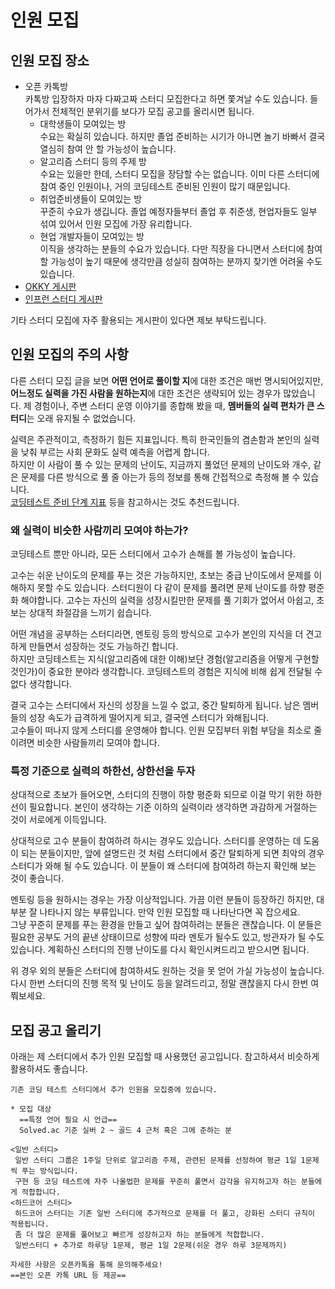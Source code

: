 # 인원 모집

## 인원 모집 장소

* 오픈 카톡방  
  카톡방 입장하자 마자 다짜고짜 스터디 모집한다고 하면 쫓겨날 수도 있습니다. 들어가서 전체적인 분위기를 보다가 모집 공고를 올리시면 됩니다.  
  * 대학생들이 모여있는 방  
    수요는 확실히 있습니다. 하지만 졸업 준비하는 시기가 아니면 놀기 바빠서 결국 열심히 참여 안 할 가능성이 높습니다.
  * 알고리즘 스터디 등의 주제 방  
    수요는 있을만 한데, 스터디 모집을 장담할 수는 없습니다. 이미 다른 스터디에 참여 중인 인원이나, 거의 코딩테스트 준비된 인원이 많기 때문입니다.
  * 취업준비생들이 모여있는 방  
    꾸준히 수요가 생깁니다. 졸업 예정자들부터 졸업 후 취준생, 현업자들도 일부 섞여 있어서 인원 모집에 가장 유리합니다.
  * 현업 개발자들이 모여있는 방  
    이직을 생각하는 분들의 수요가 있습니다. 다만 직장을 다니면서 스터디에 참여할 가능성이 높기 때문에 생각만큼 성실히 참여하는 분까지 찾기엔 어려울 수도 있습니다.
* [OKKY 게시판](https://okky.kr/articles/gathering)
* [인프런 스터디 게시판](https://www.inflearn.com/community/studies)

기타 스터디 모집에 자주 활용되는 게시판이 있다면 제보 부탁드립니다.

## 인원 모집의 주의 사항

다른 스터디 모집 글을 보면 **어떤 언어로 풀이할 지**에 대한 조건은 매번 명시되어있지만, **어느정도 실력을 가진 사람을 원하는지**에 대한 조건은 생략되어 있는 경우가 많았습니다. 제 경험이나, 주변 스터디 운영 이야기를 종합해 봤을 때, **멤버들의 실력 편차가 큰 스터디**는 오래 유지될 수 없었습니다.

실력은 주관적이고, 측정하기 힘든 지표입니다. 특히 한국인들의 겸손함과 본인의 실력을 낮춰 부르는 사회 문화도 실력 예측을 어렵게 합니다.  
하지만 이 사람이 풀 수 있는 문제의 난이도, 지금까지 풀었던 문제의 난이도와 개수, 같은 문제를 다른 방식으로 풀 줄 아는가 등의 정보를 통해 간접적으로 측정해 볼 수 있습니다.  
[코딩테스트 준비 단계 지표](https://github.com/cobalt-ps/.github/blob/master/%EC%A4%80%EB%B9%84_%EB%8B%A8%EA%B3%84.md#%EC%BD%94%EB%94%A9%ED%85%8C%EC%8A%A4%ED%8A%B8-%EC%A4%80%EB%B9%84-%EB%8B%A8%EA%B3%84) 등을 참고하시는 것도 추천드립니다.

### 왜 실력이 비슷한 사람끼리 모여야 하는가?

코딩테스트 뿐만 아니라, 모든 스터디에서 고수가 손해를 볼 가능성이 높습니다.

고수는 쉬운 난이도의 문제를 푸는 것은 가능하지만, 초보는 중급 난이도에서 문제를 이해하지 못할 수도 있습니다. 스터디원이 다 같이 문제를 풀려면 문제 난이도를 하향 평준화 해야합니다. 고수는 자신의 실력을 성장시킬만한 문제를 풀 기회가 없어서 아쉽고, 초보는 상대적 좌절감을 느끼기 쉽습니다.

어떤 개념을 공부하는 스터디라면, 멘토링 등의 방식으로 고수가 본인의 지식을 더 견고하게 만들면서 성장하는 것도 가능하긴 합니다.  
하지만 코딩테스트는 지식(알고리즘에 대한 이해)보단 경험(알고리즘을 어떻게 구현할 것인가)이 중요한 분야라 생각합니다. 코딩테스트의 경험은 지식에 비해 쉽게 전달될 수 없다 생각합니다.

결국 고수는 스터디에서 자신의 성장을 느낄 수 없고, 중간 탈퇴하게 됩니다. 남은 멤버들의 성장 속도가 급격하게 떨어지게 되고, 결국엔 스터디가 와해됩니다.  
고수들이 떠나지 않게 스터디를 운영해야 합니다. 인원 모집부터 위험 부담을 최소로 줄이려면 비슷한 사람들끼리 모여야 합니다.

### 특정 기준으로 실력의 하한선, 상한선을 두자

상대적으로 초보가 들어오면, 스터디의 진행이 하향 평준화 되므로 이걸 막기 위한 하한선이 필요합니다. 본인이 생각하는 기준 이하의 실력이라 생각하면 과감하게 거절하는 것이 서로에게 이득입니다.

상대적으로 고수 분들이 참여하려 하시는 경우도 있습니다. 스터디를 운영하는 데 도움이 되는 분들이지만, 앞에 설명드린 것 처럼 스터디에서 중간 탈퇴하게 되면 최악의 경우 스터디가 와해 될 수도 있습니다. 이 분들이 왜 스터디에 참여하려 하는지 확인해 보는 것이 좋습니다.

멘토링 등을 원하시는 경우는 가장 이상적입니다. 가끔 이런 분들이 등장하긴 하지만, 대부분 잘 나타나지 않는 부류입니다. 만약 인원 모집할 때 나타난다면 꼭 잡으세요.  
그냥 꾸준히 문제를 푸는 환경을 만들고 싶어 참여하려는 분들은 괜찮습니다. 이 분들은 필요한 공부도 거의 끝낸 상태이므로 성향에 따라 멘토가 될수도 있고, 방관자가 될 수도 있습니다. 계획하신 스터디의 진행 난이도를 다시 확인시켜드리고 받으시면 됩니다.

위 경우 외의 분들은 스터디에 참여하셔도 원하는 것을 못 얻어 가실 가능성이 높습니다. 다시 한번 스터디의 진행 목적 및 난이도 등을 알려드리고, 정말 괜찮을지 다시 한번 여쭤보세요.

## 모집 공고 올리기

아래는 제 스터디에서 추가 인원 모집할 때 사용했던 공고입니다. 참고하셔서 비슷하게 활용하셔도 좋습니다.

```text
기존 코딩 테스트 스터디에서 추가 인원을 모집중에 있습니다.

* 모집 대상
  ==특정 언어 필요 시 언급==
  Solved.ac 기준 실버 2 ~ 골드 4 근처 혹은 그에 준하는 분

<일반 스터디>
 일반 스터디 그룹은 1주일 단위로 알고리즘 주제, 관련된 문제를 선정하여 평균 1일 1문제씩 푸는 방식입니다.
 구현 등 코딩 테스트에 자주 나올법한 문제를 꾸준히 풀면서 감각을 유지하고자 하는 분들에게 적합합니다.
<하드코어 스터디>
 하드코어 스터디는 기존 일반 스터디에 추가적으로 문제를 더 풀고, 강화된 스터디 규칙이 적용됩니다.
 좀 더 많은 문제를 풀어보고 빠르게 성장하고자 하는 분들에게 적합합니다.
 일반스터디 + 추가로 하루당 1문제, 평균 1일 2문제(쉬운 경우 하루 3문제까지)

자세한 사항은 오픈카톡을 통해 문의해주세요!
==본인 오픈 카톡 URL 등 제공==
```
